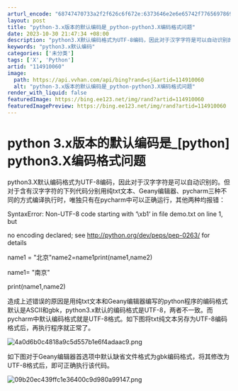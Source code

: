 ```yaml
---
arturl_encode: "68747470733a2f2f626c6f672e:6373646e2e6e65742f77656978696e5f34303030303433302f:61727469636c652f64657461696c732f313134393130303630"
layout: post
title: "python-3.x版本的默认编码是_python-python3.X编码格式问题"
date: 2023-10-30 21:47:34 +08:00
description: "python3.X默认编码格式为UTF-8编码，因此对于汉字字符是可以自动识别的。但对于含有汉字字符"
keywords: "python3.x默认编码"
categories: ['未分类']
tags: ['X', 'Python']
artid: "114910060"
image:
  path: https://api.vvhan.com/api/bing?rand=sj&artid=114910060
  alt: "python-3.x版本的默认编码是_python-python3.X编码格式问题"
render_with_liquid: false
featuredImage: https://bing.ee123.net/img/rand?artid=114910060
featuredImagePreview: https://bing.ee123.net/img/rand?artid=114910060
---
```


# python 3.x版本的默认编码是_[python] python3.X编码格式问题

python3.X默认编码格式为UTF-8编码，因此对于汉字字符是可以自动识别的。但对于含有汉字字符的下列代码分别用纯txt文本、Geany编辑器、pycharm三种不同的方式编译执行时，唯独只有在pycharm中可以正确运行，其他两种均报错：

SyntaxError: Non-UTF-8 code starting with ‘\xb1‘ in file demo.txt on line 1, but

no encoding declared; see http://python.org/dev/peps/pep-0263/ for details

name1 = "北京"name2=name1print(name1,name2)

name1= "南京"

print(name1,name2)

造成上述错误的原因是用纯txt文本和Geany编辑器编写的python程序的编码格式默认是ASCII和gbk，python3.x默认的编码格式是UTF-8，两者不一致。而pycharm中默认编码格式就是UTF-8格式。如下图将txt纯文本另存为UTF-8编码格式后，再执行程序就正常了。

![4a0d6b0c4818a9c5d557b1e6f4adaac9.png](https://i-blog.csdnimg.cn/blog_migrate/ccb8af6eab3ed556266a7e55601cb3a5.jpeg)

如下图对于Geany编辑器首选项中默认缺省文件格式为gbk编码格式，将其修改为UTF-8格式后，即可正确执行该代码。

![09b20ec439ffc1e36400c9d980a99147.png](https://i-blog.csdnimg.cn/blog_migrate/0bf288d0dd2a0878cc8761d516e09dac.jpeg)